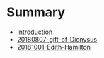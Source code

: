 # Summary

* [Introduction](README.md)
* [20180807-gift-of-Dionysus](20180807-gift-of-dionysus.md)
* [20181001-Edith-Hamilton](20181001-edith-hamilton.md)

